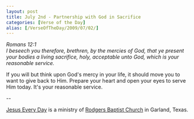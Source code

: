 ```yaml
---
layout: post
title: July 2nd - Partnership with God in Sacrifice
categories: [Verse of the Day]
alias: [/VerseOfTheDay/2009/07/02/]
---
```


_Romans 12:1  
I beseech you therefore, brethren, by the mercies of God, that ye
present your bodies a living sacrifice, holy, acceptable unto God,
which is your reasonable service._

If you will but think upon God's mercy in your life, it should move
you to want to give back to Him. Prepare your heart and open your eyes
to serve Him today. It's your reasonable service.

 --

<a href=http://jesuseveryday.net>Jesus Every Day</a> is a ministry of <a href=http://rodgersbaptist.net>Rodgers Baptist Church</a> in Garland, Texas.
